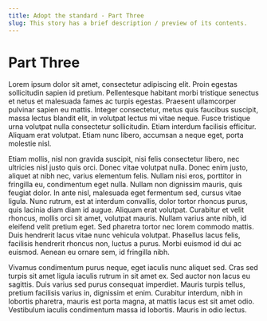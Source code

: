 ```yaml
---
title: Adopt the standard - Part Three
slug: This story has a brief description / preview of its contents.
---
```


# Part Three

Lorem ipsum dolor sit amet, consectetur adipiscing elit. Proin egestas sollicitudin sapien id pretium. Pellentesque habitant morbi tristique senectus et netus et malesuada fames ac turpis egestas. Praesent ullamcorper pulvinar sapien eu mattis. Integer consectetur, metus quis faucibus suscipit, massa lectus blandit elit, in volutpat lectus mi vitae neque. Fusce tristique urna volutpat nulla consectetur sollicitudin. Etiam interdum facilisis efficitur. Aliquam erat volutpat. Etiam nunc libero, accumsan a neque eget, porta molestie nisl.

Etiam mollis, nisl non gravida suscipit, nisi felis consectetur libero, nec ultricies nisl justo quis orci. Donec vitae volutpat nulla. Donec enim justo, aliquet at nibh nec, varius elementum felis. Nullam nisi eros, porttitor in fringilla eu, condimentum eget nulla. Nullam non dignissim mauris, quis feugiat dolor. In ante nisl, malesuada eget fermentum sed, cursus vitae ligula. Nunc rutrum, est at interdum convallis, dolor tortor rhoncus purus, quis lacinia diam diam id augue. Aliquam erat volutpat. Curabitur et velit rhoncus, mollis orci sit amet, volutpat mauris. Nullam varius ante nibh, id eleifend velit pretium eget. Sed pharetra tortor nec lorem commodo mattis. Duis hendrerit lacus vitae nunc vehicula volutpat. Phasellus lacus felis, facilisis hendrerit rhoncus non, luctus a purus. Morbi euismod id dui ac euismod. Aenean eu ornare sem, id fringilla nibh.

Vivamus condimentum purus neque, eget iaculis nunc aliquet sed. Cras sed turpis sit amet ligula iaculis rutrum in sit amet ex. Sed auctor non lacus eu sagittis. Duis varius sed purus consequat imperdiet. Mauris turpis tellus, pretium facilisis varius in, dignissim et enim. Curabitur interdum, nibh in lobortis pharetra, mauris est porta magna, at mattis lacus est sit amet odio. Vestibulum iaculis condimentum massa id lobortis. Mauris in odio lectus.
